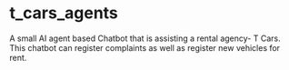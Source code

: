 # t_cars_agents
A small AI agent based Chatbot that is assisting a rental agency- T Cars. This chatbot can register complaints as well as register new vehicles for rent.
